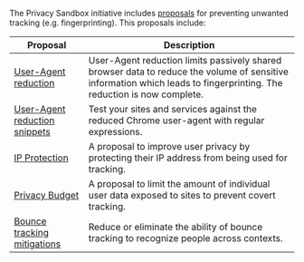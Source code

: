 The Privacy Sandbox initiative includes [proposals](https://privacysandbox.info/en/privacy-sandbox/prevent-covert-tracking/#prevent-covert-tracking) for preventing unwanted tracking (e.g. fingerprinting). This proposals include:

| Proposal                                                                                                     | Description                                                                                                                                                           |
| ------------------------------------------------------------------------------------------------------------ | --------------------------------------------------------------------------------------------------------------------------------------------------------------------- |
| [User-Agent reduction](https://developers.google.com/privacy-sandbox/protections/user-agent)                         | User-Agent reduction limits passively shared browser data to reduce the volume of sensitive information which leads to fingerprinting. The reduction is now complete. |
| [User-Agent reduction snippets](https://privacysandbox.info/docs/privacy-sandbox/user-agent/snippets/)       | Test your sites and services against the reduced Chrome user-agent with regular expressions.                                                                          |
| [IP Protection](https://developers.google.com/privacy-sandbox/protections/ip-protection)                             | A proposal to improve user privacy by protecting their IP address from being used for tracking.                                                                       |
| [Privacy Budget](https://developers.google.com/privacy-sandbox/protections/privacy-budget)                           | A proposal to limit the amount of individual user data exposed to sites to prevent covert tracking.                                                                   |
| [Bounce tracking mitigations](https://developers.google.com/privacy-sandbox/protections/bounce-tracking-mitigations) | Reduce or eliminate the ability of bounce tracking to recognize people across contexts.                                                                               |
